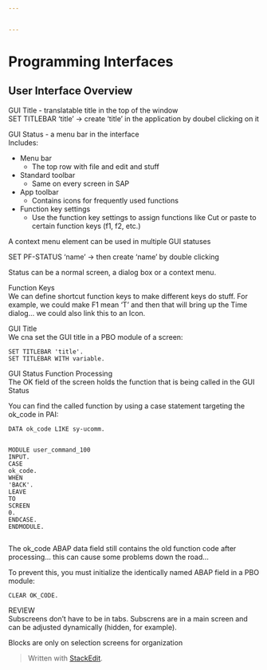 ```yaml
---


---
```


<h1 id="programming-interfaces">Programming Interfaces</h1>
<h2 id="user-interface-overview">User Interface Overview</h2>
<p>GUI Title - translatable title in the top of the window<br>
SET TITLEBAR ‘title’ -&gt; create ‘title’ in the application by doubel clicking on it</p>
<p>GUI Status - a menu bar in the interface<br>
Includes:</p>
<ul>
<li>Menu bar
<ul>
<li>The top row with file and edit and stuff</li>
</ul>
</li>
<li>Standard toolbar
<ul>
<li>Same on every screen in SAP</li>
</ul>
</li>
<li>App toolbar
<ul>
<li>Contains icons for frequently used functions</li>
</ul>
</li>
<li>Function key settings
<ul>
<li>Use the function key settings to assign functions like Cut  or paste to certain function keys (f1, f2, etc.)</li>
</ul>
</li>
</ul>
<p>A context menu element can be used in multiple GUI statuses</p>
<p>SET PF-STATUS ‘name’ -&gt; then create ‘name’ by double clicking</p>
<p>Status can be a normal screen, a dialog box or a context menu.</p>
<p>Function Keys<br>
We can define shortcut function keys to make different keys do stuff. For example, we could make F1 mean ‘T’ and then that will bring up the Time dialog… we could also link this to an Icon.</p>
<p>GUI Title<br>
We cna set the GUI title in a PBO module of a screen:</p>
<pre class=" language-abap"><code class="prism  language-abap"><span class="token keyword">SET</span> <span class="token keyword">TITLEBAR</span> <span class="token string">'title'</span><span class="token punctuation">.</span>
<span class="token keyword">SET</span> <span class="token keyword">TITLEBAR</span> <span class="token keyword">WITH</span> variable<span class="token punctuation">.</span>
</code></pre>
<p>GUI Status Function Processing<br>
The OK field of the screen holds the function that is being called in the GUI Status</p>
<p>You can find the called function by using a case statement targeting the ok_code in PAI:</p>
<pre class=" language-abap"><code class="prism  language-abap"><span class="token keyword">DATA</span> ok_code <span class="token keyword">LIKE</span> sy<span class="token token-operator punctuation">-</span>ucomm<span class="token punctuation">.</span>

<span class="token keyword">MODULE</span> user_command_100 <span class="token keyword">INPUT</span><span class="token punctuation">.</span>
	<span class="token keyword">CASE</span> ok_code<span class="token punctuation">.</span>
		<span class="token keyword">WHEN</span> <span class="token string">'BACK'</span><span class="token punctuation">.</span>
			<span class="token keyword">LEAVE</span> <span class="token keyword">TO</span> <span class="token keyword">SCREEN</span> <span class="token number">0</span><span class="token punctuation">.</span>
	<span class="token keyword">ENDCASE</span><span class="token punctuation">.</span>
<span class="token keyword">ENDMODULE</span><span class="token punctuation">.</span>
</code></pre>
<p>The ok_code ABAP data field still contains the old function code after processing… this can cause some problems down the road…</p>
<p>To prevent this, you must initialize the identically named ABAP field in a PBO module:</p>
<pre class=" language-abap"><code class="prism  language-abap"><span class="token keyword">CLEAR</span> OK_CODE<span class="token punctuation">.</span>
</code></pre>
<p>REVIEW<br>
Subscreens don’t have to be in tabs. Subscrens are in a main screen and can be adjusted dynamically (hidden, for example).</p>
<p>Blocks are only on selection screens for organization</p>
<blockquote>
<p>Written with <a href="https://stackedit.io/">StackEdit</a>.</p>
</blockquote>

